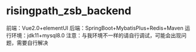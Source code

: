 # risingpath_zsb_backend
前端：Vue2.0+elementUI
后端：SpringBoot+MybatisPlus+Redis+Maven
运行环境：jdk11+mysql8.0
注意：与我环境不一样的请自行调试，可能会出现问题，需要自行解决
